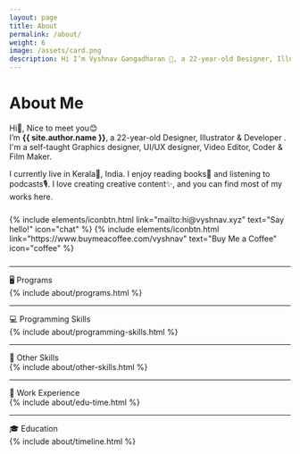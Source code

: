 ```yaml
---
layout: page
title: About
permalink: /about/
weight: 6
image: /assets/card.png
description: Hi I’m Vyshnav Gangadharan 👋, a 22-year-old Designer, Illustrator & Developer . I'm a self-taught Graphics designer, UI/UX designer, Video Editor, Coder & Film Maker
---
```


# About Me
Hi👋, Nice to meet you😊
<br>I’m **{{ site.author.name }}**, a 22-year-old Designer, Illustrator & Developer . I'm a self-taught Graphics designer, UI/UX designer, Video Editor, Coder & Film Maker.

I currently live in Kerala🌴, India. I enjoy reading books📗 and listening to podcasts🎙️. I love creating creative content✨, and you can find most of my works here.

<p class="text-center" style="margin-bottom: 1.5rem; margin-top: 1.5rem;">
{% include elements/iconbtn.html link="mailto:hi@vyshnav.xyz" text="Say hello!" icon="chat" %}
{% include elements/iconbtn.html link="https://www.buymeacoffee.com/vyshnav" text="Buy Me a Coffee" icon="coffee" %}
</p>

<hr>

<div class="about-sec-h text-themed">
    🖥️ Programs
</div>

<div>
{% include about/programs.html %}
</div>

<hr>

<div class="about-sec-h text-themed">
    💻 Programming Skills
</div>

<div>
{% include about/programming-skills.html %}
</div>

<hr>

<div class="about-sec-h text-themed">
    🎥 Other Skills
</div>

<div>
{% include about/other-skills.html %}
</div>

<hr>

<div class="about-sec-h text-themed">💼 Work Experience</div>
<div class="row">
    {% include about/edu-time.html %}
</div>

<hr>

<div class="about-sec-h text-themed">🎓 Education</div>
<div class="row">
    {% include about/timeline.html %}
</div>

&nbsp;
&nbsp;